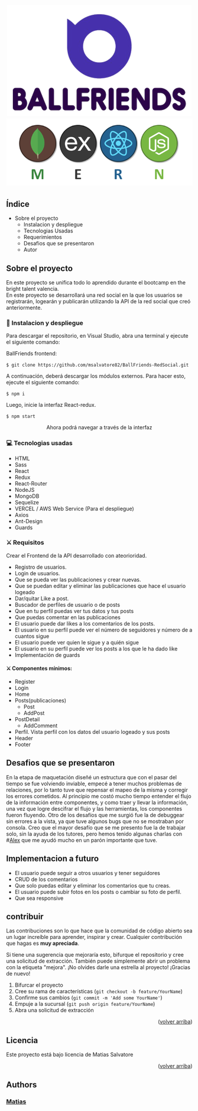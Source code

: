 #  <div align="center" > ![image](/src/Asset/logoconletras.png) ![image](/src/Asset/MERN.png) </div> 


## Índice

- Sobre el proyecto
  - Instalacion y despliegue
  - Tecnologias Usadas
  - Requerimientos
  - Desafios que se presentaron
  - Autor

## Sobre el proyecto

En este proyecto se unifica todo lo aprendido durante el bootcamp en the bright talent valencia.  
En este proyecto se desarrollará una red social en la que los usuarios se registrarán, logearán y publicarán utilizando la API de la red social que creó anteriormente.


### 💫 Instalacion y despliegue

Para descargar el repositorio, en Visual Studio, abra una terminal y ejecute el siguiente comando:

BallFriends frontend:

```
$ git clone https://github.com/msalvatore82/BallFriends-RedSocial.git
```

A continuación, deberá descargar los módulos externos. Para hacer esto, ejecute el siguiente comando:

```
$ npm i
```

Luego, inicie la interfaz React-redux.

```
$ npm start
```
<p align="center" > Ahora podrá navegar a través de la interfaz </p>


### 💻 Tecnologias usadas

- HTML
- Sass
- React
- Redux
- React-Router
- NodeJS
- MongoDB
- Sequelize
- VERCEL / AWS Web Service (Para el despliegue)
- Axios
- Ant-Design
- Guards

### ⚔️ Requisitos

Crear el Frontend de la API desarrollado con ateorioridad.

- Registro de usuarios.
- Login de usuarios.
- Que se pueda ver las publicaciones y crear nuevas.
- Que se puedan editar y eliminar las publicaciones que hace el usuario logeado
- Dar/quitar Like a post.
- Buscador de perfiles de usuario o de posts
- Que en tu perfil puedas ver tus datos y tus posts
- Que puedas comentar en las publicaciones
- El usuario puede dar likes a los comentarios de los posts.
- El usuario en su perfil puede ver el número de seguidores y número de a cuantos sigue
- El usuario puede ver quien le sigue y a quién sigue
- El usuario en su perfil puede ver los posts a los que le ha dado like
- Implementación de guards

#### ⚔️ Componentes mínimos:

- Register
- Login
- Home
- Posts(publicaciones)
    - Post
    - AddPost
- PostDetail
    - AddComment
- Perfil. Vista perfil con los datos del usuario logeado y sus posts
- Header
- Footer

## Desafios que se presentaron

En la etapa de maquetación diseñé un estructura que con el pasar del tiempo se fue volviendo inviable, empecé a tener muchos problemas de relaciones, por lo tanto tuve que repensar el mapeo de la misma y corregir los errores cometidos.
Al principio me costó mucho tiempo entender el flujo de la información entre componentes, y como traer y llevar la información, una vez que logre descifrar el flujo y las herramientas, los componentes fueron fluyendo.
Otro de los desafíos que me surgió fue la de debuggear sin errores a la vista, ya que tuve algunos bugs que no se mostraban por consola.
Creo que el mayor desafío que se me presento fue la de trabajar solo, sin la ayuda de los tutores, pero hemos tenido algunas charlas con #[Alex](https://github.com/radikalex)  que me ayudó mucho en un parón importante que tuve.

## Implementacion a futuro

- El usuario puede seguir a otros usuarios y tener seguidores
- CRUD de los comentarios
- Que solo puedas editar y eliminar los comentarios que tu creas.
- El usuario puede subir fotos en los posts o cambiar su foto de perfil.
- Que sea responsive

<!-- Si QUIERE CONTRIBUIR -->

## contribuir

Las contribuciones son lo que hace que la comunidad de código abierto sea un lugar increíble para aprender, inspirar y crear. Cualquier contribución que hagas es **muy apreciada**.

Si tiene una sugerencia que mejoraría esto, bifurque el repositorio y cree una solicitud de extracción. También puede simplemente abrir un problema con la etiqueta "mejora".
¡No olvides darle una estrella al proyecto! ¡Gracias de nuevo!

1. Bifurcar el proyecto
2. Cree su rama de características (`git checkout -b feature/YourName`)
3. Confirme sus cambios (`git commit -m 'Add some YourName'`)
4. Empuje a la sucursal (`git push origin feature/YourName`)
5. Abra una solicitud de extracción

<p align="right">(<a href="#readme-top">volver arriba</a>)</p>



<!-- LICENCIA -->
## Licencia

Este proyecto está bajo licencia de Matias Salvatore

<p align="right">(<a href="#readme-top">volver arriba</a>)</p>


## Authors

### [Matias](https://github.com/msalvatore82)

